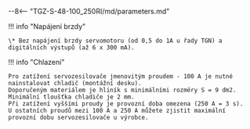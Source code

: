 --8<-- "TGZ-S-48-100_250RI/md/parameters.md"

!!! info "Napájení brzdy"

	\* Bez napájení brzdy servomotoru (od 0,5 do 1A u řady TGN) a digitálních výstupů (až 6 x 300 mA).
	
!!! info "Chlazení"

	Pro zatížení servozesilovače jmenovitým proudem - 100 A je nutné nainstalovat chladič (montážní desku).
	Doporučeným materiálem je hliník s minimálními rozměry S = 9 dm2.
	Minimální tloušťka chladiče je 2 mm.
	Při zatížení vyššími proudy je provozní doba omezena (250 A = 3 s).
	U ostatních proudů mezi 100 A a 250 A můžete zjistit maximální provozní dobu servozesilovače u výrobce.
